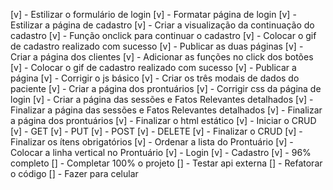 [v] - Estilizar o formulário de login
[v] - Formatar página de login
[v] - Estilizar a página de cadastro
[v] - Criar a visualização da continuação do cadastro
[v] - Função onclick para continuar o cadastro
[v] - Colocar o gif de cadastro realizado com sucesso
[v] - Publicar as duas páginas
[v] - Criar a página dos clientes
[v] - Adicionar as funções no click dos botões
[v] - Colocar o gif de cadastro realizado com sucesso
[v] - Publicar a página
[v] - Corrigir o js básico
[v] - Criar os três modais de dados do paciente
[v] - Criar a página dos prontuários
[v] - Corrigir css da página de login
[v] - Criar a página das sessões e Fatos Relevantes detalhados
[v] - Finalizar a página das sessões e Fatos Relevantes detalhados
[v] - Finalizar a página dos prontuários
[v] - Finalizar o html estático
[v] - Iniciar o CRUD
[v] - GET
[v] - PUT
[v] - POST
[v] - DELETE
[v] - Finalizar o CRUD
[v] - Finalizar os ítens obrigatórios
[v] - Ordenar a lista do Prontuário
[v] - Colocar a linha vertical no Prontuário
[v] - Login
[v] - Cadastro
[v] - 96% completo
[] - Completar 100% o projeto
[] - Testar api externa
[] - Refatorar o código
[] - Fazer para celular
